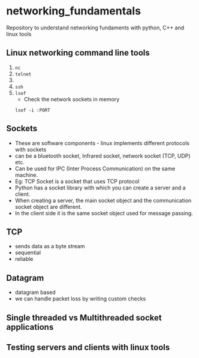 # networking_fundamentals
Repository to understand networking fundaments with python, C++ and linux tools

## Linux networking command line tools
1. `nc`
2. `telnet`
3. 
4. `ssh`
5. `lsof`
   - Check the network sockets in memory
   ```
   lsof -i :PORT
   ```

## Sockets
- These are software components - linux implements different protocols with sockets
- can be a bluetooth socket, Infrared socket, network socket (TCP, UDP) etc.
- Can be used for IPC (Inter Process Communication) on the same machine.
- Eg: TCP Socket is a socket that uses TCP protocol
- Python has a socket library with which you can create a server and a client. 
- When creating a server, the main socket object and the communication socket object are different. 
- In the client side it is the same socket object used for message passing. 

## TCP
- sends data as a byte stream
- sequential
- reliable

## Datagram
- datagram based
- we can handle packet loss by writing custom checks


## Single threaded vs Multithreaded socket applications

## Testing servers and clients with linux tools
